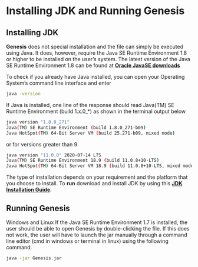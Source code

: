 # Installing JDK and Running Genesis

## Installing JDK

**Genesis** does not special installation and the file can simply be executed using Java.
It does, however, require the Java SE Runtime Environment 1.8 or higher to be installed
on the user’s system. The latest version of the Java SE Runtime Environment
1.8 can be found at [**Oracle JavaSE downloads**](https://www.oracle.com/za/java/technologies/javase-downloads.html)

To check if you already have Java installed, you can open your Operating System’s
command line interface and enter

```bash
java -version
```

If Java is installed, one line of the response should read
Java(TM) SE Runtime Environment (build 1.x.0_*) as shown in the terminal output below

```bash
java version "1.8.0_271"
Java(TM) SE Runtime Environment (build 1.8.0_271-b09)
Java HotSpot(TM) 64-Bit Server VM (build 25.271-b09, mixed mode)
```
or for versions greater than 9

```bash
java version "11.0.8" 2020-07-14 LTS
Java(TM) SE Runtime Environment 18.9 (build 11.0.8+10-LTS)
Java HotSpot(TM) 64-Bit Server VM 18.9 (build 11.0.8+10-LTS, mixed mode)
```
The type of installation depends on your requirement and the platform that you choose to install. To **run**  download and install JDK by using this [**JDK Installation Guide**](https://docs.oracle.com/en/java/javase/11/install/overview-jdk-installation.html#GUID-8677A77F-231A-40F7-98B9-1FD0B48C346A).

## Running Genesis

Windows and Linux If the Java SE Runtime Environment 1.7 is installed, the user should be able to open Genesis by double-clicking the file. If this does not work, the user will have to launch the jar manually through a command line editor (cmd in windows or terminal in linux) using the following command.

```bash
java -jar Genesis.jar
```
